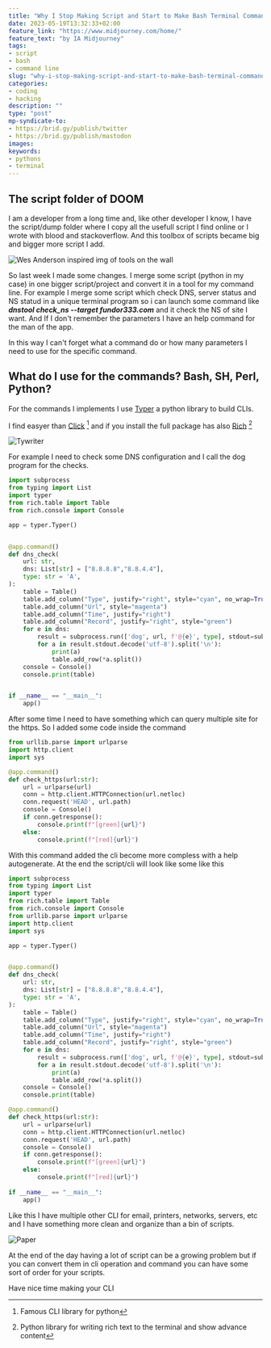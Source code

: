 ```yaml
---
title: "Why I Stop Making Script and Start to Make Bash Terminal Commands"
date: 2023-05-19T13:32:33+02:00
feature_link: "https://www.midjourney.com/home/"
feature_text: "by IA Midjourney"
tags:
- script
- bash
- command line
slug: "why-i-stop-making-script-and-start-to-make-bash-terminal-commands"
categories:
- coding
- hacking
description: ""
type: "post"
mp-syndicate-to:
- https://brid.gy/publish/twitter
- https://brid.gy/publish/mastodon
images:
keywords:
- pythons
- terminal
---
```


## The script folder of DOOM

I am a developer from a long time and, like other developer I know, I have the script/dump folder where I copy all the usefull script I find online or I wrote with blood and stackoverflow. And this toolbox of scripts became big and bigger more script I add.

![Wes Anderson inspired img of tools on the wall](toolbox.png)

So last week I made some changes. I merge some script (python in my case) in one bigger script/project and convert it in a tool for my command line.
For example I merge some script which check DNS, server status and NS statud in a unique terminal program so i can launch some command like ***dnstool check_ns --target fundor333.com*** and it check the NS of site I want. And If I don't remember the parameters I have an help command for the man of the app.

In this way I can't forget what a command do or how many parameters I need to use for the specific command.

## What do I use for the commands? Bash, SH, Perl, Python?

For the commands I implements I use [Typer](https://typer.tiangolo.com/) a python library to build CLIs.

I find easyer than [Click](https://click.palletsprojects.com/) [^1] and if you install the full package has also [Rich](https://rich.readthedocs.io/en/stable/introduction.html) [^2]
[^1]: Famous CLI library for python
[^2]: Python library for writing rich text to the terminal and show advance content

![Tywriter](typewriter.png)

For example I need to check some DNS configuration and I call the dog program for the checks.

``` python
import subprocess
from typing import List
import typer
from rich.table import Table
from rich.console import Console

app = typer.Typer()


@app.command()
def dns_check(
    url: str,
    dns: List[str] = ["8.8.8.8","8.8.4.4"],
    type: str = 'A',
):
    table = Table()
    table.add_column("Type", justify="right", style="cyan", no_wrap=True)
    table.add_column("Url", style="magenta")
    table.add_column("Time", justify="right")
    table.add_column("Record", justify="right", style="green")
    for e in dns:
        result = subprocess.run(['dog', url, f'@{e}', type], stdout=subprocess.PIPE)
        for a in result.stdout.decode('utf-8').split('\n'):
            print(a)
            table.add_row(*a.split())
    console = Console()
    console.print(table)


if __name__ == "__main__":
    app()

```

After some time I need to have something which can query multiple site for the https. So I added some code inside the command

``` python
from urllib.parse import urlparse
import http.client
import sys

@app.command()
def check_https(url:str):
    url = urlparse(url)
    conn = http.client.HTTPConnection(url.netloc)
    conn.request('HEAD', url.path)
    console = Console()
    if conn.getresponse():
        console.print(f"[green]{url}")
    else:
        console.print(f"[red]{url}")
``` 

With this command added the cli become more compless with a help autogenerate. 
At the end the script/cli will look like some like this

``` python
import subprocess
from typing import List
import typer
from rich.table import Table
from rich.console import Console
from urllib.parse import urlparse
import http.client
import sys

app = typer.Typer()


@app.command()
def dns_check(
    url: str,
    dns: List[str] = ["8.8.8.8","8.8.4.4"],
    type: str = 'A',
):
    table = Table()
    table.add_column("Type", justify="right", style="cyan", no_wrap=True)
    table.add_column("Url", style="magenta")
    table.add_column("Time", justify="right")
    table.add_column("Record", justify="right", style="green")
    for e in dns:
        result = subprocess.run(['dog', url, f'@{e}', type], stdout=subprocess.PIPE)
        for a in result.stdout.decode('utf-8').split('\n'):
            print(a)
            table.add_row(*a.split())
    console = Console()
    console.print(table)

@app.command()
def check_https(url:str):
    url = urlparse(url)
    conn = http.client.HTTPConnection(url.netloc)
    conn.request('HEAD', url.path)
    console = Console()
    if conn.getresponse():
        console.print(f"[green]{url}")
    else:
        console.print(f"[red]{url}")
        
if __name__ == "__main__":
    app()
``` 

Like this I have multiple other CLI for email, printers, networks, servers, etc and I have something more clean and organize than a bin of scripts.

![Paper](paper_organizided.png)

At the end of the day having a lot of script can be a growing problem but if you can convert them in cli operation and command you can have some sort of order for your scripts.

Have nice time making your CLI
